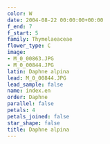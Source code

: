 ```yaml
---
color: W
date: 2004-08-22 00:00:00+00:00
f_end: 7
f_start: 5
family: Thymelaeaceae
flower_type: C
image:
- M_0_00863.JPG
- M_0_00844.JPG
latin: Daphne alpina
lead: M_0_00844.JPG
lead_sample: false
name: index.en
order: Daphne
parallel: false
petals: 4
petals_joined: false
star_shape: false
title: Daphne alpina
---
```

